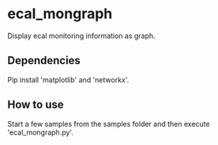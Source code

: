 # ecal_mongraph
Display ecal monitoring information as graph.

## Dependencies
Pip install 'matplotlib' and 'networkx'.

## How to use
Start a few samples from the samples folder and then execute 'ecal_mongraph.py'.
